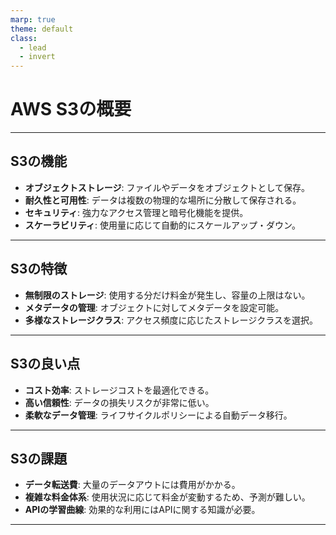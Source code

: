 ```yaml
---
marp: true
theme: default
class: 
  - lead
  - invert
---
```


# AWS S3の概要

---

## S3の機能

- **オブジェクトストレージ**: ファイルやデータをオブジェクトとして保存。
- **耐久性と可用性**: データは複数の物理的な場所に分散して保存される。
- **セキュリティ**: 強力なアクセス管理と暗号化機能を提供。
- **スケーラビリティ**: 使用量に応じて自動的にスケールアップ・ダウン。

---

## S3の特徴

- **無制限のストレージ**: 使用する分だけ料金が発生し、容量の上限はない。
- **メタデータの管理**: オブジェクトに対してメタデータを設定可能。
- **多様なストレージクラス**: アクセス頻度に応じたストレージクラスを選択。

---

## S3の良い点

- **コスト効率**: ストレージコストを最適化できる。
- **高い信頼性**: データの損失リスクが非常に低い。
- **柔軟なデータ管理**: ライフサイクルポリシーによる自動データ移行。

---

## S3の課題

- **データ転送費**: 大量のデータアウトには費用がかかる。
- **複雑な料金体系**: 使用状況に応じて料金が変動するため、予測が難しい。
- **APIの学習曲線**: 効果的な利用にはAPIに関する知識が必要。

---
